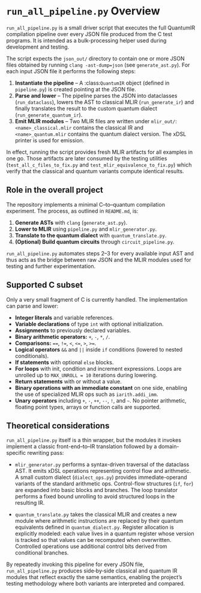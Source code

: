 # `run_all_pipeline.py` Overview

`run_all_pipeline.py` is a small driver script that executes the full QuantumIR
compilation pipeline over every JSON file produced from the C test programs.
It is intended as a bulk-processing helper used during development and testing.

The script expects the `json_out/` directory to contain one or more JSON files
obtained by running `clang -ast-dump=json` (see `generate_ast.py`).  For each
input JSON file it performs the following steps:

1. **Instantiate the pipeline** – A :class:`QuantumIR` object (defined in
   `pipeline.py`) is created pointing at the JSON file.
2. **Parse and lower** – The pipeline parses the JSON into dataclasses (`run_dataclass`),
   lowers the AST to classical MLIR (`run_generate_ir`) and finally translates the
   result to the custom quantum dialect (`run_generate_quantum_ir`).
3. **Emit MLIR modules** – Two MLIR files are written under `mlir_out/`:
   `<name>_classical.mlir` contains the classical IR and `<name>_quantum.mlir`
   contains the quantum dialect version.  The xDSL printer is used for emission.

In effect, running the script provides fresh MLIR artifacts for all examples in
one go.  Those artifacts are later consumed by the testing utilities
(`test_all_c_files_to_fix.py` and `test_mlir_equivalence_to_fix.py`) which
verify that the classical and quantum variants compute identical results.

## Role in the overall project

The repository implements a minimal C–to–quantum compilation experiment.  The
process, as outlined in `README.md`, is:

1. **Generate ASTs** with `clang` (`generate_ast.py`).
2. **Lower to MLIR** using `pipeline.py` and `mlir_generator.py`.
3. **Translate to the quantum dialect** with `quantum_translate.py`.
4. **(Optional) Build quantum circuits** through `circuit_pipeline.py`.

`run_all_pipeline.py` automates steps 2–3 for every available input AST and thus
acts as the bridge between raw JSON and the MLIR modules used for testing and
further experimentation.

## Supported C subset

Only a very small fragment of C is currently handled.  The implementation can
parse and lower:

- **Integer literals** and variable references.
- **Variable declarations** of type `int` with optional initialization.
- **Assignments** to previously declared variables.
- **Binary arithmetic operators:** `+`, `-`, `*`, `/`.
- **Comparisons:** `==`, `!=`, `<`, `<=`, `>`, `>=`.
- **Logical operators** `&&` and `||` inside `if` conditions (lowered to nested
  conditionals).
- **If statements** with optional `else` blocks.
- **For loops** with init, condition and increment expressions.  Loops are
  unrolled up to `MAX_UNROLL = 10` iterations during lowering.
- **Return statements** with or without a value.
- **Binary operations with an immediate constant** on one side, enabling the
  use of specialized MLIR ops such as `iarith.addi_imm`.
- **Unary operators** including `+`, `-`, `++`, `--`, `!`, and `~`.
No pointer arithmetic, floating point types, arrays or function calls are
supported.

## Theoretical considerations

`run_all_pipeline.py` itself is a thin wrapper, but the modules it invokes
implement a classic front-end–to–IR translation followed by a domain-specific
rewriting pass:

- `mlir_generator.py` performs a syntax-driven traversal of the dataclass AST.
  It emits xDSL operations representing control flow and arithmetic.  A small
  custom dialect (`dialect_ops.py`) provides immediate-operand variants of the
  standard arithmetic ops.  Control-flow structures (`if`, `for`) are expanded
  into basic blocks and branches.  The loop translator performs a fixed bound
  unrolling to avoid structured loops in the resulting IR.

- `quantum_translate.py` takes the classical MLIR and creates a new module where
  arithmetic instructions are replaced by their quantum equivalents defined in
  `quantum_dialect.py`.  Register allocation is explicitly modeled: each value
  lives in a quantum register whose version is tracked so that values can be
  recomputed when overwritten.  Controlled operations use additional control
  bits derived from conditional branches.

By repeatedly invoking this pipeline for every JSON file, `run_all_pipeline.py`
produces side‑by‑side classical and quantum IR modules that reflect exactly the
same semantics, enabling the project’s testing methodology where both variants
are interpreted and compared.